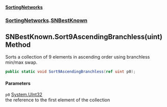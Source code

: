 #### [SortingNetworks](index.md 'index')
### [SortingNetworks](SortingNetworks.md 'SortingNetworks').[SNBestKnown](SortingNetworks_SNBestKnown.md 'SortingNetworks.SNBestKnown')
## SNBestKnown.Sort9AscendingBranchless(uint) Method
Sorts a collection of 9 elements in ascending order using branchless min/max swap.  
```csharp
public static void Sort9AscendingBranchless(ref uint p0);
```
#### Parameters
<a name='SortingNetworks_SNBestKnown_Sort9AscendingBranchless(uint)_p0'></a>
`p0` [System.UInt32](https://docs.microsoft.com/en-us/dotnet/api/System.UInt32 'System.UInt32')  
the reference to the first element of the collection
  
